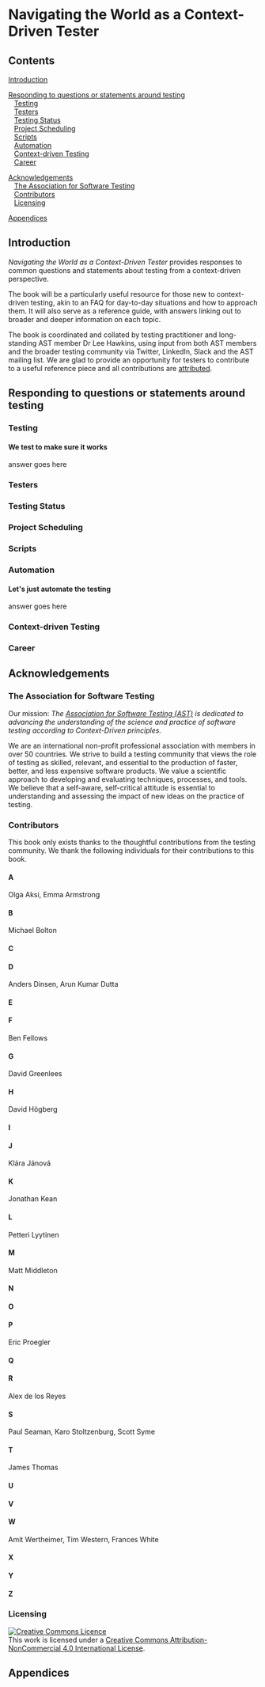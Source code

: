 <h1>Navigating the World as a Context-Driven Tester</h1>

<h2 id="contents">Contents</h2>

[Introduction](#introduction)

[Responding to questions or statements around testing](#content)\
    &nbsp;&nbsp; [Testing](#testing)\
    &nbsp;&nbsp; [Testers](#testers)\
    &nbsp;&nbsp; [Testing Status](#testing-status)\
    &nbsp;&nbsp; [Project Scheduling](#project-scheduling)\
    &nbsp;&nbsp; [Scripts](#scripts)\
    &nbsp;&nbsp; [Automation](#automation)\
    &nbsp;&nbsp; [Context-driven Testing](#context-driven-testing)\
    &nbsp;&nbsp; [Career](#career)

[Acknowledgements](#acknowledgements)\
    &nbsp;&nbsp; [The Association for Software Testing](#the-association-for-software-testing)\
    &nbsp;&nbsp; [Contributors](#contributors)\
    &nbsp;&nbsp; [Licensing](#licensing)

[Appendices](#appendices)
        
<h2 id="introduction">Introduction</h2>

_Navigating the World as a Context-Driven Tester_ provides responses to common questions and statements about testing from a context-driven perspective.

The book will be a particularly useful resource for those new to context-driven testing, akin to an FAQ for day-to-day situations and how to approach them. It will also serve as a reference guide, with answers linking out to broader and deeper information on each topic.

The book is coordinated and collated by testing practitioner and long-standing AST member Dr Lee Hawkins, using input from both AST members and the broader testing community via Twitter, LinkedIn, Slack and the AST mailing list. We are glad to provide an opportunity for testers to contribute to a useful reference piece and all contributions are [attributed](#contributors).

<h2 id="content">Responding to questions or statements around testing</h2>

<h3 id="testing">Testing</h3>

<h4>We test to make sure it works</h4>
answer goes here

<h3 id="testers">Testers</h3>
<h3 id="testing-status">Testing Status</h3>
<h3 id="project-scheduling">Project Scheduling</h3>
<h3 id="scripts">Scripts</h3>
<h3 id="automation">Automation</h3>

<h4>Let's just automate the testing</h4>
answer goes here

<h3 id="context-driven-testing">Context-driven Testing</h3>
<h3 id="career">Career</h3>

<h2 id="acknowledgements">Acknowledgements</h2>

<h3 id="the-association-for-software-testing">The Association for Software Testing</h3>

Our mission: _The [Association for Software Testing (AST)](https://www.associationforsoftwaretesting.org/) is dedicated to advancing the understanding of the science and practice of software testing according to Context-Driven principles._

We are an international non-profit professional association with members in over 50 countries. We strive to build a testing community that views the role of testing as skilled, relevant, and essential to the production of faster, better, and less expensive software products. We value a scientific approach to developing and evaluating techniques, processes, and tools. We believe that a self-aware, self-critical attitude is essential to understanding and assessing the impact of new ideas on the practice of testing.

<h3 id="contributors">Contributors</h3>

This book only exists thanks to the thoughtful contributions from the testing community. We thank the following individuals for their contributions to this book.

<h4>A</h4>
Olga Aksi, 
Emma Armstrong
<h4>B</h4>
Michael Bolton
<h4>C</h4>
<h4>D</h4>
Anders Dinsen, 
Arun Kumar Dutta
<h4>E</h4>
<h4>F</h4>
Ben Fellows
<h4>G</h4>
David Greenlees
<h4>H</h4>
David Högberg
<h4>I</h4>
<h4>J</h4>
Klára Jánová
<h4>K</h4>
Jonathan Kean
<h4>L</h4>
Petteri Lyytinen
<h4>M</h4>
Matt Middleton
<h4>N</h4>
<h4>O</h4>
<h4>P</h4>
Eric Proegler
<h4>Q</h4>
<h4>R</h4>
Alex de los Reyes
<h4>S</h4>
Paul Seaman, 
Karo Stoltzenburg, 
Scott Syme
<h4>T</h4>
James Thomas
<h4>U</h4>
<h4>V</h4>
<h4>W</h4>
Amit Wertheimer, 
Tim Western,
Frances White
<h4>X</h4>
<h4>Y</h4>
<h4>Z</h4>

<h3 id="licensing">Licensing</h3>

<a rel="license" href="http://creativecommons.org/licenses/by-nc/4.0/"><img alt="Creative Commons Licence" style="border-width:0" src="https://i.creativecommons.org/l/by-nc/4.0/88x31.png" /></a><br />This work is licensed under a <a rel="license" href="http://creativecommons.org/licenses/by-nc/4.0/">Creative Commons Attribution-NonCommercial 4.0 International License</a>.

<h2 id="appendices">Appendices</h2>
